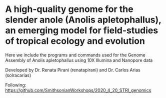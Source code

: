 # A high-quality genome for the slender anole (Anolis apletophallus), an emerging model for field-studies of tropical ecology and evolution

Here we include the programs and commands used for the Genome Assembly of Anolis apletophallus using 10X Illumina and Nanopore data

Developed by Dr. Renata Pirani (renatapirani) and Dr. Carlos Arias (solracarias)

Following: https://github.com/SmithsonianWorkshops/2020_4_20_STRI_genomics


